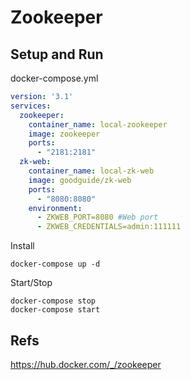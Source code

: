 Zookeeper
========================

## Setup and Run
docker-compose.yml
```yaml
version: '3.1'
services:
  zookeeper:
    container_name: local-zookeeper
    image: zookeeper
    ports:
      - "2181:2181"
  zk-web:
    container_name: local-zk-web
    image: goodguide/zk-web
    ports:
      - "8080:8080"
    environment:
      - ZKWEB_PORT=8080 #Web port
      - ZKWEB_CREDENTIALS=admin:111111
```

Install
```shell
docker-compose up -d
```

Start/Stop
```shell
docker-compose stop
docker-compose start
```



## Refs
https://hub.docker.com/_/zookeeper